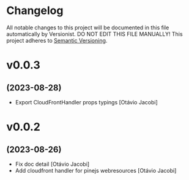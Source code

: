 # Changelog

All notable changes to this project will be documented in this file
automatically by Versionist. DO NOT EDIT THIS FILE MANUALLY!
This project adheres to [Semantic Versioning](http://semver.org/).

# v0.0.3
## (2023-08-28)

* Export CloudFrontHandler props typings [Otávio Jacobi]

# v0.0.2
## (2023-08-26)

* Fix doc detail [Otávio Jacobi]
* Add cloudfront handler for pinejs webresources [Otávio Jacobi]
